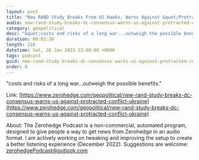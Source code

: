 ```yaml
---
layout: post
title: "New RAND Study Breaks From US Hawks, Warns Against &quot;Protracted Conflict&quot; In Ukraine"
audio: new-rand-study-breaks-dc-consensus-warns-us-against-protracted-conflict-ukraine-0
category: geopolitical
desc: "&quot;costs and risks of a long war...outweigh the possible benefits.&quot;"
duration: 00:03:38
length: 218
datetime: Sat, 28 Jan 2023 22:00:00 +0000
tags: podcast
guid: new-rand-study-breaks-dc-consensus-warns-us-against-protracted-conflict-ukraine-0
order: 0
---
```

&quot;costs and risks of a long war...outweigh the possible benefits.&quot;

Link: [https://www.zerohedge.com/geopolitical/new-rand-study-breaks-dc-consensus-warns-us-against-protracted-conflict-ukraine](https://www.zerohedge.com/geopolitical/new-rand-study-breaks-dc-consensus-warns-us-against-protracted-conflict-ukraine)

About: The Zerohedge Podcast is a non-commercial, automated program, designed to give people a way to get news from Zerohedge in an audio format.  I am actively working on tweaking and improving the setup to create a better listening experience (December 2022).  Suggestions are welcome: [zerohedgePodcast@outlook.com](mailto:zerohedgePodcast@outlook.com)